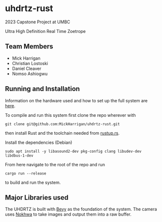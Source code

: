 # uhdrtz-rust
2023 Capstone Project at UMBC

Ultra High Definition Real Time Zoetrope

## Team Members
- Mick Harrigan
- Christian Lostoski
- Daniel Cleaver
- Nomso Ashiogwu


## Running and Installation
Information on the hardware used and how to set up the full system are [here](https://github.com/MickHarrigan/uhdrtz-rust/wiki).

To compile and run this system first clone the repo wherever with
```
git clone git@github.com:MickHarrigan/uhdrtz-rust.git
```

then install Rust and the toolchain needed from [rustup.rs](rustup.rs).

Install the dependencies (Debian)
```
sudo apt install -y libasound2-dev pkg-config clang libudev-dev libdbus-1-dev
```

From here navigate to the root of the repo and run
```
cargo run --release
```
to build and run the system.

## Major Libraries used
The UHDRTZ is built with [Bevy](https://bevyengine.org/) as the foundation of the system. The camera uses [Nokhwa](https://github.com/l1npengtul/nokhwa) to take images and output them into a raw buffer.